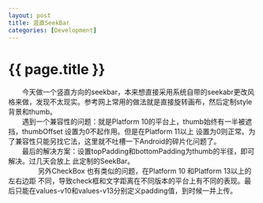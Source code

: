 ```yaml
---
layout: post
title: 竖直SeekBar
categories: [Development]
---
```


{{ page.title }}
================
　　今天做一个竖直方向的seekbar，本来想直接采用系统自带的seekabr更改风格来做，发现不太现实。参考网上常用的做法就是直接旋转画布，然后定制style背景和thumb。  
　　遇到一个兼容性的问题：就是Platform 10的平台上，thumb始终有一半被遮挡，thumbOffset 设置为0不起作用。但是在Platform 11以上 设置为0则正常。为了兼容性只能另找它法，这里就不吐槽一下Android的碎片化问题了。  
　　最后的解决方案：设置topPadding和bottomPadding为thumb的半径，即可解决。过几天会放上 此定制的SeekBar。  
　　
　　另外CheckBox 也有类似的问题，在Platform 10 和Platform 13以上的左右边距 不同，导致check框和文字距离在不同版本的平台上有不同的表现。最后只能在values-v10和values-v13分别定义padding值，到时候一并上传。  
